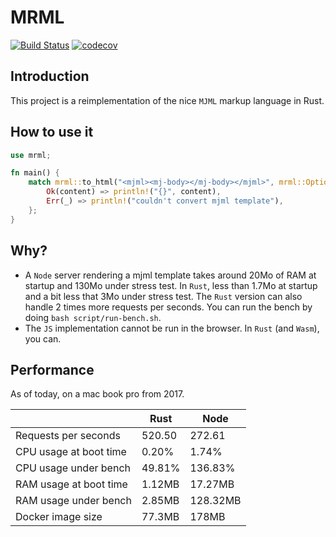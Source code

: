 # MRML

[![Build Status](https://travis-ci.com/jdrouet/mrml.svg?branch=master)](https://travis-ci.com/jdrouet/mrml)
[![codecov](https://codecov.io/gh/jdrouet/mrml/branch/master/graph/badge.svg?token=L3LKpV3RpR)](https://codecov.io/gh/jdrouet/mrml)

## Introduction

This project is a reimplementation of the nice `MJML` markup language in Rust.

## How to use it

```rust
use mrml;

fn main() {
    match mrml::to_html("<mjml><mj-body></mj-body></mjml>", mrml::Options::default()) {
        Ok(content) => println!("{}", content),
        Err(_) => println!("couldn't convert mjml template"),
    };
}
```

## Why?

- A `Node` server rendering a mjml template takes around 20Mo of RAM at startup and 130Mo under stress test. In `Rust`, less than 1.7Mo at startup and a bit less that 3Mo under stress test. The `Rust` version can also handle 2 times more requests per seconds. You can run the bench by doing `bash script/run-bench.sh`.
- The `JS` implementation cannot be run in the browser. In `Rust` (and `Wasm`), you can.

## Performance

As of today, on a mac book pro from 2017.

|                        | Rust   | Node     |
| ---------------------- | ------ | -------- |
| Requests per seconds   | 520.50 | 272.61   |
| CPU usage at boot time | 0.20%  | 1.74%    |
| CPU usage under bench  | 49.81% | 136.83%  |
| RAM usage at boot time | 1.12MB | 17.27MB  |
| RAM usage under bench  | 2.85MB | 128.32MB |
| Docker image size      | 77.3MB | 178MB    |
